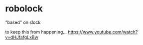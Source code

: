 # robolock
"based" on slock

to keep this from happening... https://www.youtube.com/watch?v=dHJfafgLxBw
